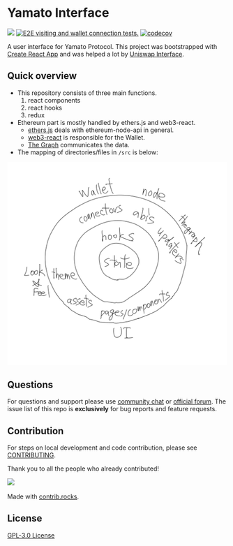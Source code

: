 # Yamato Interface

![](https://github.com/DeFiGeek-Community/yamato-interface/workflows/Build%20&%20Test/badge.svg)
[![E2E visiting and wallet connection tests.](https://github.com/DeFiGeek-Community/yamato-interface/actions/workflows/e2e-commit.yaml/badge.svg)](https://github.com/DeFiGeek-Community/yamato-interface/actions/workflows/e2e-commit.yaml)
[![codecov](https://codecov.io/gh/DeFiGeek-Community/yamato-interface/branch/main/graph/badge.svg)](https://codecov.io/gh/DeFiGeek-Community/yamato-interface)

A user interface for Yamato Protocol.
This project was bootstrapped with [Create React App](https://github.com/facebook/create-react-app) and was helped a lot by [Uniswap Interface](https://github.com/Uniswap/uniswap-interface).

## Quick overview

- This repository consists of three main functions.
  1. react components
  1. react hooks
  1. redux
- Ethereum part is mostly handled by ethers.js and web3-react.
  - [ethers.js](https://docs.ethers.io/v5/) deals with ethereum-node-api in general.
  - [web3-react](https://github.com/NoahZinsmeister/web3-react) is responsible for the Wallet.
  - [The Graph](https://thegraph.com/) communicates the data.
- The mapping of directories/files in `/src` is below:

![Top directories mapping](/doc/images/overview_architecture.png)

## Questions

For questions and support please use [community chat](https://discord.com/invite/FQYXqVBEnh) or [official forum](https://gov.defigeek.xyz/). The issue list of this repo is **exclusively** for bug reports and feature requests.

## Contribution

For steps on local development and code contribution, please see [CONTRIBUTING](./CONTRIBUTING.md).

Thank you to all the people who already contributed!

<a href="https://github.com/DeFiGeek-Community/yamato-interface/graphs/contributors">
  <img src="https://contrib.rocks/image?repo=DeFiGeek-Community/yamato-interface" />
</a>

Made with [contrib.rocks](https://contrib.rocks).

## License

[GPL-3.0 License](https://opensource.org/licenses/GPL-3.0)
